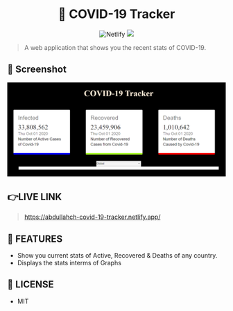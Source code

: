 <div align="center">
	<h1>🦠 COVID-19 Tracker </h1>
	<img alt="Netlify" src="https://img.shields.io/netlify/ef6bec37-0c07-4470-9a0f-7bccafc8aaba?logo=covid-19&logoColor=blue">
<img src="https://img.shields.io/github/license/mashape/apistatus.svg?style=flat-square">
</div>

>A web application that shows you the recent stats of COVID-19.
 
 ## 🎩 Screenshot
  <img src="src\components\mainpage.PNG" alt="covid">

## 👉LIVE LINK
>https://abdullahch-covid-19-tracker.netlify.app/

## 🚀 FEATURES

- Show you current stats of Active, Recovered & Deaths of any country.
- Displays the stats interms of Graphs

## 🔑 LICENSE

- MIT
